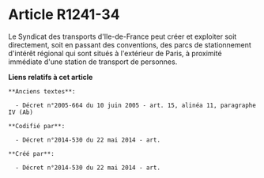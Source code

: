 # Article R1241-34

Le Syndicat des transports d'Ile-de-France peut créer et exploiter soit directement, soit en passant des conventions, des
parcs de stationnement d'intérêt régional qui sont situés à l'extérieur de Paris, à proximité immédiate d'une station de
transport de personnes.

**Liens relatifs à cet article**

	**Anciens textes**:

	  - Décret n°2005-664 du 10 juin 2005 - art. 15, alinéa 11, paragraphe IV (Ab)

	**Codifié par**:

	  - Décret n°2014-530 du 22 mai 2014 - art.

	**Créé par**:

	  - Décret n°2014-530 du 22 mai 2014 - art.
